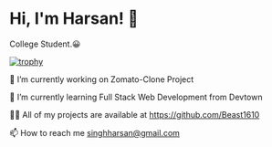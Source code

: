 
# Hi, I'm Harsan! 👋

College Student.😀

[![trophy](https://github-profile-trophy.vercel.app/?username=Beast1610)](https://github.com/ryo-ma/github-profile-trophy)

🔭 I’m currently working on Zomato-Clone Project

🌱 I’m currently learning Full Stack Web Development from Devtown

👨‍💻 All of my projects are available at https://github.com/Beast1610

📫 How to reach me singhharsan@gmail.com
